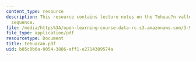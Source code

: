 ```yaml
---
content_type: resource
description: This resource contains lecture notes on the Tehuac?n valley cultural
  sequence.
file: /media/https%3A/open-learning-course-data-rc.s3.amazonaws.com/3-986-the-human-past-introduction-to-archaeology-fall-2006/b85c0b6a00543886aff1e2714389574a_tehuacan.pdf
file_type: application/pdf
resourcetype: Document
title: tehuacan.pdf
uid: b85c0b6a-0054-3886-aff1-e2714389574a
---
```

